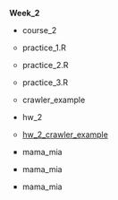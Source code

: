 <p><b>Week_2</b></p>
  <p><ul type="disc"><li>course_2</li></ul></p>
    <p><ul type="circle"><li>practice_1.R</li></ul>
    <ul type="circle"><li>practice_2.R</li></ul>
    <ul type="circle"><li>practice_3.R</li></ul>
    <ul type="circle"><li>crawler_example</li></ul></p>

<p><ul type="disc"><li>hw_2</li></ul></p>
  <p><ul type="circle"><li><a href="https://github.com/crystal320yu/NTU_COOL/tree/master/week_2/hw_2/hw_2_crawler">hw_2_crawler_example</a></li></ul></p>
    <p><ul type="square"><li>mama_mia</li></ul>
    <ul type="square"><li>mama_mia</li></ul>
    <ul type="square"><li>mama_mia</li></ul></p>
